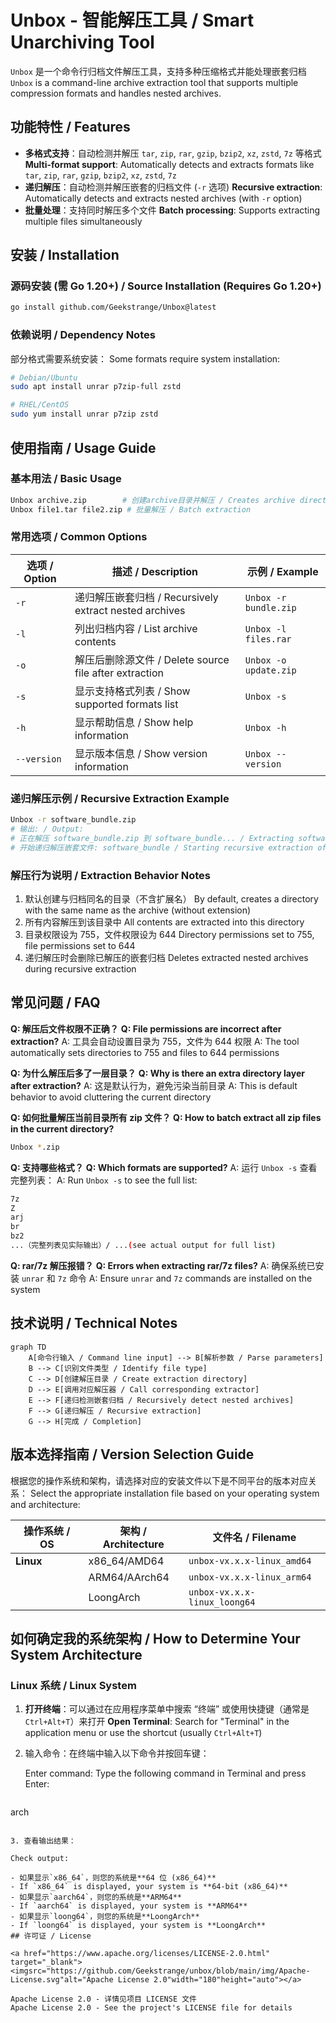 # Unbox - 智能解压工具 / Smart Unarchiving Tool

`Unbox` 是一个命令行归档文件解压工具，支持多种压缩格式并能处理嵌套归档
`Unbox` is a command-line archive extraction tool that supports multiple compression formats and handles nested archives.

## 功能特性 / Features

- **多格式支持**：自动检测并解压 `tar`, `zip`, `rar`, `gzip`, `bzip2`, `xz`, `zstd`, `7z` 等格式
  **Multi-format support**: Automatically detects and extracts formats like `tar`, `zip`, `rar`, `gzip`, `bzip2`, `xz`, `zstd`, `7z`
- **递归解压**：自动检测并解压嵌套的归档文件 (`-r` 选项)
  **Recursive extraction**: Automatically detects and extracts nested archives (with `-r` option)
- **批量处理**：支持同时解压多个文件
  **Batch processing**: Supports extracting multiple files simultaneously

## 安装 / Installation

### 源码安装 (需 Go 1.20+) / Source Installation (Requires Go 1.20+)


```bash
go install github.com/Geekstrange/Unbox@latest
```

### 依赖说明 / Dependency Notes

部分格式需要系统安装：
Some formats require system installation:

```bash
# Debian/Ubuntu
sudo apt install unrar p7zip-full zstd

# RHEL/CentOS
sudo yum install unrar p7zip zstd
```

## 使用指南 / Usage Guide

### 基本用法 / Basic Usage

```bash
Unbox archive.zip        # 创建archive目录并解压 / Creates archive directory and extracts
Unbox file1.tar file2.zip # 批量解压 / Batch extraction
```

### 常用选项 / Common Options

| 选项 / Option | 描述 / Description                                     | 示例 / Example        |
| ------------- | ------------------------------------------------------ | --------------------- |
| `-r`          | 递归解压嵌套归档 / Recursively extract nested archives | `Unbox -r bundle.zip` |
| `-l`          | 列出归档内容 / List archive contents                   | `Unbox -l files.rar`  |
| `-o`          | 解压后删除源文件 / Delete source file after extraction | `Unbox -o update.zip` |
| `-s`          | 显示支持格式列表 / Show supported formats list         | `Unbox -s`            |
| `-h`          | 显示帮助信息 / Show help information                   | `Unbox -h`            |
| `--version`   | 显示版本信息 / Show version information                | `Unbox --version`     |

### 递归解压示例 / Recursive Extraction Example

```bash
Unbox -r software_bundle.zip
# 输出: / Output:
# 正在解压 software_bundle.zip 到 software_bundle... / Extracting software_bundle.zip to software_bundle...
# 开始递归解压嵌套文件: software_bundle / Starting recursive extraction of nested files: software_bundle
```

### 解压行为说明 / Extraction Behavior Notes

1. 默认创建与归档同名的目录（不含扩展名）
   By default, creates a directory with the same name as the archive (without extension)
2. 所有内容解压到该目录中
   All contents are extracted into this directory
3. 目录权限设为 755，文件权限设为 644
   Directory permissions set to 755, file permissions set to 644
4. 递归解压时会删除已解压的嵌套归档
   Deletes extracted nested archives during recursive extraction

## 常见问题 / FAQ

**Q: 解压后文件权限不正确？**
**Q: File permissions are incorrect after extraction?**
A: 工具会自动设置目录为 755，文件为 644 权限
A: The tool automatically sets directories to 755 and files to 644 permissions

**Q: 为什么解压后多了一层目录？**
**Q: Why is there an extra directory layer after extraction?**
A: 这是默认行为，避免污染当前目录
A: This is default behavior to avoid cluttering the current directory

**Q: 如何批量解压当前目录所有 zip 文件？**
**Q: How to batch extract all zip files in the current directory?**

```bash
Unbox *.zip
```

**Q: 支持哪些格式？**
**Q: Which formats are supported?**
A: 运行 `Unbox -s` 查看完整列表：
A: Run `Unbox -s` to see the full list:

```bash
7z
Z
arj
br
bz2
...（完整列表见实际输出）/ ...(see actual output for full list)
```

**Q: rar/7z 解压报错？**
**Q: Errors when extracting rar/7z files?**
A: 确保系统已安装 `unrar` 和 `7z` 命令
A: Ensure `unrar` and `7z` commands are installed on the system

## 技术说明 / Technical Notes

```mermaid
graph TD
    A[命令行输入 / Command line input] --> B[解析参数 / Parse parameters]
    B --> C[识别文件类型 / Identify file type]
    C --> D[创建解压目录 / Create extraction directory]
    D --> E[调用对应解压器 / Call corresponding extractor]
    E --> F[递归检测嵌套归档 / Recursively detect nested archives]
    F --> G[递归解压 / Recursive extraction]
    G --> H[完成 / Completion]
```



## 版本选择指南 / Version Selection Guide

根据您的操作系统和架构，请选择对应的安装文件以下是不同平台的版本对应关系：
Select the appropriate installation file based on your operating system and architecture:

| 操作系统 / OS | 架构 / Architecture           | 文件名 / Filename                |
| ------------- | ----------------------------- | -------------------------------- |
| **Linux**     | x86_64/AMD64                  | `unbox-vx.x.x-linux_amd64`       |
|               | ARM64/AArch64                 | `unbox-vx.x.x-linux_arm64`       |
|               | LoongArch                     | `unbox-vx.x.x-linux_loong64`     |

## 如何确定我的系统架构 / How to Determine Your System Architecture

### Linux 系统 / Linux System

1. **打开终端**：可以通过在应用程序菜单中搜索 “终端” 或使用快捷键（通常是`Ctrl+Alt+T`）来打开
   **Open Terminal**: Search for "Terminal" in the application menu or use the shortcut (usually `Ctrl+Alt+T`)

2. 输入命令：在终端中输入以下命令并按回车键：

   Enter command: Type the following command in Terminal and press Enter:

   ```bash
arch
   ```

3. 查看输出结果：

   Check output:

   - 如果显示`x86_64`，则您的系统是**64 位 (x86_64)**
   - If `x86_64` is displayed, your system is **64-bit (x86_64)**
   - 如果显示`aarch64`，则您的系统是**ARM64**
   - If `aarch64` is displayed, your system is **ARM64**
   - 如果显示`loong64`，则您的系统是**LoongArch**
   - If `loong64` is displayed, your system is **LoongArch**
## 许可证 / License

<a href="https://www.apache.org/licenses/LICENSE-2.0.html" target="_blank"><imgsrc="https://github.com/Geekstrange/unbox/blob/main/img/Apache-License.svg"alt="Apache License 2.0"width="180"height="auto"></a>

Apache License 2.0 - 详情见项目 LICENSE 文件
Apache License 2.0 - See the project's LICENSE file for details
